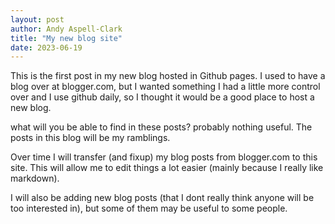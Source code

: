 ```yaml
---
layout: post
author: Andy Aspell-Clark
title: "My new blog site"
date: 2023-06-19
---
```


This is the first post in my new blog hosted in Github pages. I used to have a blog over at blogger.com, but I wanted something I had a little more control over and I use github daily, so I thought it would be a good place to host a new blog.

what will you be able to find in these posts? probably nothing useful. The posts in this blog will be my ramblings.

Over time I will transfer (and fixup) my blog posts from blogger.com to this site. This will allow me to edit things a lot easier (mainly because I really like markdown).

I will also be adding new blog posts (that I dont really think anyone will be too interested in), but some of them may be useful to some people.
